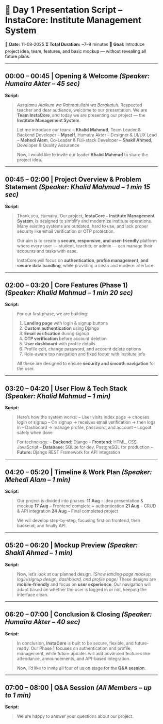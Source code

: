 # 📜 **Day 1 Presentation Script – InstaCore: Institute Management System**

📅 **Date:** 11-08-2025
⏳ **Total Duration:** \~7–8 minutes
🎯 **Goal:** Introduce project idea, team, features, and basic mockup — without revealing all future plans.

---

## **00:00 – 00:45** | **Opening & Welcome** *(Speaker: Humaira Akter – 45 sec)*

**Script:**

> *Assalamu Alaikum wa Rahmatullahi wa Barakatuh.*
> Respected teacher and dear audience, welcome to our presentation.
> We are **Team InstaCore**, and today we are presenting our project — the **Institute Management System**.
>
> Let me introduce our team:
> – **Khalid Mahmud**, Team Leader & Backend Developer
> – **Myself**, Humaira Akter – Designer & UI/UX Lead
> – **Mehedi Alam**, Co-Leader & Full-stack Developer
> – **Shakil Ahmed**, Developer & Quality Assurance
>
> Now, I would like to invite our leader **Khalid Mahmud** to share the project idea.

---

## **00:45 – 02:00** | **Project Overview & Problem Statement** *(Speaker: Khalid Mahmud – 1 min 15 sec)*

**Script:**

> Thank you, Humaira.
> Our project, **InstaCore – Institute Management System**, is designed to simplify and modernize institute operations.
> Many existing systems are outdated, hard to use, and lack proper security like email verification or OTP protection.
>
> Our aim is to create a **secure, responsive, and user-friendly** platform where every user — student, teacher, or admin — can manage their accounts and tasks with ease.
>
> InstaCore will focus on **authentication, profile management, and secure data handling**, while providing a clean and modern interface.

---

## **02:00 – 03:20** | **Core Features (Phase 1)** *(Speaker: Khalid Mahmud – 1 min 20 sec)*

**Script:**

> For our first phase, we are building:
>
> 1. **Landing page** with login & signup buttons
> 2. **Custom authentication** using Django
> 3. **Email verification** during signup
> 4. **OTP verification** before account deletion
> 5. **User dashboard** with profile details
> 6. Profile edit, change password, and account delete options
> 7. Role-aware top navigation and fixed footer with institute info
>
> All these are designed to ensure **security and smooth navigation** for the user.

---

## **03:20 – 04:20** | **User Flow & Tech Stack** *(Speaker: Khalid Mahmud – 1 min)*

**Script:**

> Here’s how the system works:
> – User visits index page → chooses login or signup
> – On signup → receives email verification → then logs in
> – Dashboard → manage profile, password, and account
> – Logout safely when done
>
> For technology:
> – **Backend:** Django
> – **Frontend:** HTML, CSS, JavaScript
> – **Database:** SQLite for dev, PostgreSQL for production
> – **Future:** Django REST Framework for API integration

---

## **04:20 – 05:20** | **Timeline & Work Plan** *(Speaker: Mehedi Alam – 1 min)*

**Script:**

> Our project is divided into phases:
> **11 Aug** – Idea presentation & mockup
> **17 Aug** – Frontend complete + authentication
> **21 Aug** – CRUD & API integration
> **24 Aug** – Final completed project
>
> We will develop step-by-step, focusing first on frontend, then backend, and finally API.

---

## **05:20 – 06:20** | **Mockup Preview** *(Speaker: Shakil Ahmed – 1 min)*

**Script:**

> Now, let’s look at our planned design.
> *(Show landing page mockup, login/signup design, dashboard, and profile page)*
> These designs are **mobile-friendly** and focus on **user experience**.
> Our navigation will adapt based on whether the user is logged in or not, keeping the interface clean.

---

## **06:20 – 07:00** | **Conclusion & Closing** *(Speaker: Humaira Akter – 40 sec)*

**Script:**

> In conclusion, **InstaCore** is built to be secure, flexible, and future-ready.
> Our Phase 1 focuses on authentication and profile management, while future updates will add advanced features like attendance, announcements, and API-based integration.
>
> Now, I’d like to invite all four of us on stage for the **Q\&A session**.

---

## **07:00 – 08:00** | **Q\&A Session** *(All Members – up to 1 min)*

**Script:**

> We are happy to answer your questions about our project.
